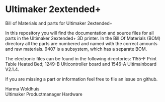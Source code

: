 # Ultimaker 2extended+
Bill of Materials and parts for Ultimaker 2extended+

In this repository you will find the documentation and source files for all parts in the Ultimaker 2extended+ 3D printer. In the Bill Of Materials (BOM) directory all the parts are numbered and named with the correct amounts and raw materials. 9407 is a subsystem, which has a separate BOM. 

The electronic files can be found in the following directories: 1155-F Print Table Heated Bed; 1249-B Ulticontroller board and 1546-A Ultimainboard V2.1.4.

If you are missing a part or information feel free to file an issue on github.

Harma Woldhuis <br>
Ultimaker Productmanager Hardware
